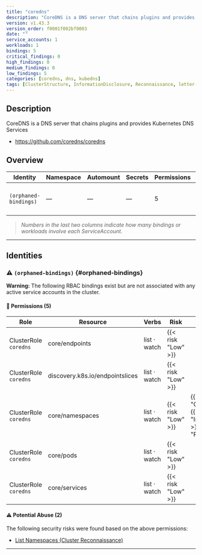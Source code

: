 ```yaml
---
title: "coredns"
description: "CoreDNS is a DNS server that chains plugins and provides Kubernetes DNS Services"
version: v1.43.3
version_order: f0001f002bf0003
date: ""
service_accounts: 1
workloads: 1
bindings: 5
critical_findings: 0
high_findings: 0
medium_findings: 0
low_findings: 5
categories: [coredns, dns, kubedns]
tags: [ClusterStructure, InformationDisclosure, Reconnaissance, letter-C]
---
```


## Description

CoreDNS is a DNS server that chains plugins and provides Kubernetes DNS Services

- https://github.com/coredns/coredns

## Overview

| Identity              | Namespace | Automount | Secrets | Permissions | Workloads | Risk               |
| --------------------- | --------- | --------- | ------- | ----------- | --------- | ------------------ |
| `(orphaned-bindings)` | —         | —         | —       | 5           | 0         | {{< risk "Low" >}} |

> _Numbers in the last two columns indicate how many bindings or workloads involve each ServiceAccount._

---

## Identities

### ⚠️ `(orphaned-bindings)` {#orphaned-bindings}

**Warning:** The following RBAC bindings exist but are not associated with any active service accounts in the cluster.

#### 🔑 Permissions (5)

| Role                  | Resource                        | Verbs        | Risk               | Tags                                                                                            |
| --------------------- | ------------------------------- | ------------ | ------------------ | ----------------------------------------------------------------------------------------------- |
| ClusterRole `coredns` | core/endpoints                  | list · watch | {{< risk "Low" >}} |                                                                                                 |
| ClusterRole `coredns` | discovery.k8s.io/endpointslices | list · watch | {{< risk "Low" >}} |                                                                                                 |
| ClusterRole `coredns` | core/namespaces                 | list · watch | {{< risk "Low" >}} | {{< tag "ClusterStructure" >}} {{< tag "InformationDisclosure" >}} {{< tag "Reconnaissance" >}} |
| ClusterRole `coredns` | core/pods                       | list · watch | {{< risk "Low" >}} |                                                                                                 |
| ClusterRole `coredns` | core/services                   | list · watch | {{< risk "Low" >}} |                                                                                                 |

#### ⚠️ Potential Abuse (2)

The following security risks were found based on the above permissions:

- [List Namespaces (Cluster Reconnaissance)](/rules/1082)

---
